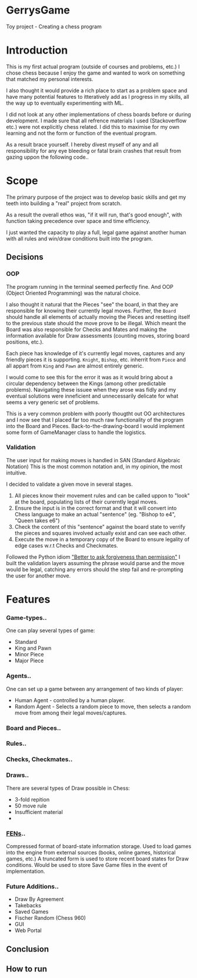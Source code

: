 # GerrysGame
Toy project - Creating a chess program

# Introduction

This is my first actual program (outside of courses and problems, etc.)
I chose chess because I enjoy the game and wanted to work on something that matched my personal interests.

I also thought it would provide a rich place to start as a problem space and have many potential features
to itteratively add as I progress in my skills, all the way up to eventually experimenting with ML.

I did not look at any other implementations of chess boards before or during development. I made sure that all refrence materials I used (Stackoverflow etc.) were not explicitly chess related. I did this to maximise for my own learning and not the form or function of the eventual program.

As a result brace yourself. I hereby divest myself of any and all responsibility for any eye bleeding or fatal brain crashes that result from gazing uppon the following code..

# Scope

The primary purpose of the project was to develop basic skills and get my teeth into building a "real" project from scratch.

As a result the overall ethos was, "if it will run, that's good enough", with function taking precedence over space and time efficiency.

I just wanted the capacity to play a full, legal game against another human with all rules and win/draw conditions built into the program.

## Decisions

### OOP

The program running in the terminal seemed perfectly fine.
And OOP (Object Oriented Programming) was the natural choice.

I also thought it natural that the Pieces "see" the board, in that they are responsible for knowing their currently legal moves.
Further, the `Board` should handle all elements of actually moving the Pieces and resetting itself to the previous state should the move prove to be illegal.
Which meant the Board was also responsible for Checks and Mates and making the information available for Draw assessments (counting moves, storing board positions, etc.). 

Each piece has knowledge of it's currently legal moves, captures and any friendly pieces it is supporting.
`Knight`, `Bishop`, etc. inherrit from `Piece` and all appart from `King` and `Pawn` are almost entirely generic. 

I would come to see this for the error it was as it would bring about a circular dependency between the Kings (among other predictable problems).
Navigating these issuee when they arose was fidly and my eventual solutions were inneficient and unnecessarily delicate for what seems a very generic set of problems.

This is a very common problem with poorly thougtht out OO architectures and I now see that I placed far too much raw functionality of the program into the Board and Pieces. Back-to-the-drawing-board I would implement some form of GameManager class to handle the logistics.

### Validation

The user input for making moves is handled in SAN (Standard Algebraic Notation) This is the most common notation and, in my opinion, the most intuitive.

I decided to validate a given move in several stages. 
1. All pieces know their movement rules and can be called uppon to "look" at the board, populating lists of their curerntly legal moves.
2. Ensure the input is in the correct format and that it will convert into Chess language to make an actual "sentence" (eg. "Bishop to e4", "Queen takes e6")
3. Check the content of this "sentence" against the board state to verrify the pieces and squares involved actually exist and can see each other.
4. Execute the move in a temporary copy of the Board to ensure legality of edge cases w.r.t Checks and Checkmates.

Followed the Python idiom ["Better to ask forgiveness than permission"](https://devblogs.microsoft.com/python/idiomatic-python-eafp-versus-lbyl/#:~:text=One%20idiomatic%20practice%20in%20Python,ask%20for%20forgiveness%20than%20permission%E2%80%9D.) I built the validation layers assuming the phrase would parse and the move would be legal, catching any errors should the step fail and re-prompting the user for another move.

# Features

### Game-types..

One can play several types of game:
* Standard 
* King and Pawn
* Minor Piece
* Major Piece

### Agents..

One can set up a game between any arrangement of two kinds of player:
* Human Agent - controlled by a human player.
* Random Agent - Selects a random piece to move, then selects a random move from among their legal moves/captures.

### Board and Pieces..
### Rules..
### Checks, Checkmates..
### Draws..

There are several types of Draw possible in Chess:
* 3-fold repition
* 50 move rule
* Insufficient material
* 

### [FENs](https://en.wikipedia.org/wiki/Forsyth%E2%80%93Edwards_Notation)..

Compressed format of board-state information storage.
Used to load games into the engine from external sources (books, online games, historical games, etc.)
A truncated form is used to store recent board states for Draw conditions.
Would be used to store Save Game files in the event of implementation.

### Future Additions..
* Draw By Agreement
* Takebacks
* Saved Games
* Fischer Random (Chess 960)
* GUI
* Web Portal


## Conclusion




## How to run



